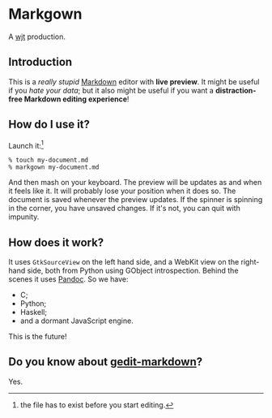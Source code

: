 # Markgown

A [wjt](http://wjt.me.uk/) production.

## Introduction

This is a *really stupid* [Markdown][] editor with **live preview**. It might be useful if you *hate your data*; but it also might be useful if you want a __distraction-free Markdown editing experience__!

## How do I use it?

Launch it:[^1]

    % touch my-document.md
    % markgown my-document.md

And then mash on your keyboard. The preview will be updates as and when it feels like it. It will probably lose your position when it does so. The document is saved whenever the preview updates. If the spinner is spinning in the corner, you have unsaved changes. If it's not, you can quit with impunity.

[^1]: the file has to exist before you start editing.

## How does it work?

It uses `GtkSourceView` on the left hand side, and a WebKit view on the right-hand side, both from Python using GObject introspection. Behind the scenes it uses [Pandoc][]. So we have:

* C;
* Python;
* Haskell;
* and a dormant JavaScript engine.

This is the future!

## Do you know about [gedit-markdown][]?

Yes.

[Markdown]: http://daringfireball.net/projects/markdown/
[Pandoc]: http://johnmacfarlane.net/pandoc/
    "I love horses."
[gedit-markdown]: http://www.jpfleury.net/en/software/gedit-markdown.php
